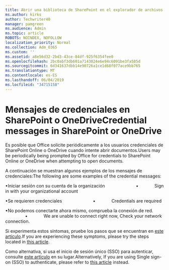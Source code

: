 ```yaml
---
title: Abrir una biblioteca de SharePoint en el explorador de archivos
ms.author: kirks
author: Techwriter40
manager: pamgreen
ms.audience: Admin
ms.topic: article
ROBOTS: NOINDEX, NOFOLLOW
localization_priority: Normal
ms.collection: Adm_O365
ms.custom: ''
ms.assetid: a8e56d32-2bd3-43ce-84df-925f6354fee0
ms.openlocfilehash: 2bc0abf3db601a7143024e6e94c6091be3fa585d
ms.sourcegitcommit: 6d341637dbb14e90726a1ce1d68f077ace9bb765
ms.translationtype: MT
ms.contentlocale: es-ES
ms.lasthandoff: 06/04/2019
ms.locfileid: "34715158"
---
```

# <a name="credential-messages-in-sharepoint-or-onedrive"></a><span data-ttu-id="53568-102">Mensajes de credenciales en SharePoint o OneDrive</span><span class="sxs-lookup"><span data-stu-id="53568-102">Credential messages in SharePoint or OneDrive</span></span>

<p><span data-ttu-id="53568-103">Es posible que Office solicite periódicamente a los usuarios credenciales de SharePoint Online o OneDrive cuando intente abrir documentos.</span><span class="sxs-lookup"><span data-stu-id="53568-103">Users may be periodically being prompted by Office for credentials to SharePoint Online or OneDrive when attempting to open documents.</span></span></p> <p><span data-ttu-id="53568-104">A continuación se muestran algunos ejemplos de los mensajes de credenciales:</span><span class="sxs-lookup"><span data-stu-id="53568-104">The following are some examples of the credential messages:</span></span></p> <p><span data-ttu-id="53568-105">&bull;Iniciar sesión con su cuenta de la organización <span style="mso-tab-count: 1;"> &nbsp; &nbsp; &nbsp; &nbsp; &nbsp; &nbsp; &nbsp; &nbsp; &nbsp; &nbsp; &nbsp; &nbsp; </span></span><span class="sxs-lookup"><span data-stu-id="53568-105">&bull;<span style="mso-tab-count: 1;">&nbsp;&nbsp;&nbsp;&nbsp;&nbsp;&nbsp;&nbsp;&nbsp;&nbsp;&nbsp;&nbsp;&nbsp; </span>Sign in with your organizational account</span></span></p> <p><span data-ttu-id="53568-106">&bull;Se requieren credenciales <span style="mso-tab-count: 1;"> &nbsp; &nbsp; &nbsp; &nbsp; &nbsp; &nbsp; &nbsp; &nbsp; &nbsp; &nbsp; &nbsp; &nbsp; </span></span><span class="sxs-lookup"><span data-stu-id="53568-106">&bull;<span style="mso-tab-count: 1;">&nbsp;&nbsp;&nbsp;&nbsp;&nbsp;&nbsp;&nbsp;&nbsp;&nbsp;&nbsp;&nbsp;&nbsp; </span>Credentials are required</span></span></p> <p><span data-ttu-id="53568-107">&bull;No podemos conectarte ahora mismo, comprueba la conexión de red. <span style="mso-tab-count: 1;"> &nbsp; &nbsp; &nbsp; &nbsp; &nbsp; &nbsp; &nbsp; &nbsp; &nbsp; &nbsp; &nbsp; &nbsp; </span></span><span class="sxs-lookup"><span data-stu-id="53568-107">&bull;<span style="mso-tab-count: 1;">&nbsp;&nbsp;&nbsp;&nbsp;&nbsp;&nbsp;&nbsp;&nbsp;&nbsp;&nbsp;&nbsp;&nbsp; </span>We are unable to connect right now, Check your network connection.</span></span></p> <p><span data-ttu-id="53568-108">Si experimenta estos síntomas, pruebe los pasos que se encuentran en <a href="https://support.microsoft.com/en-us/help/2913639/office-applications-periodically-prompt-for-credentials-to-sharepoint">este artículo</a>.</span><span class="sxs-lookup"><span data-stu-id="53568-108">If you are experiencing these symptoms, please try the steps located in <a href="https://support.microsoft.com/en-us/help/2913639/office-applications-periodically-prompt-for-credentials-to-sharepoint">this article</a>.</span></span></p> <p><span data-ttu-id="53568-109">Como alternativa, si usa el inicio de sesión único (SSO) para autenticar, consulte <a href="https://support.microsoft.com/en-us/help/4025962/cant-sign-in-after-update-to-office-2016-build-16-0-7967-on-windows-10">este artículo</a> en su lugar.</span><span class="sxs-lookup"><span data-stu-id="53568-109">Alternatively, If you are using Single sign-on (SSO) to authenticate, please refer to <a href="https://support.microsoft.com/en-us/help/4025962/cant-sign-in-after-update-to-office-2016-build-16-0-7967-on-windows-10">this article</a> instead.</span></span></p> <p>&nbsp;</p>

